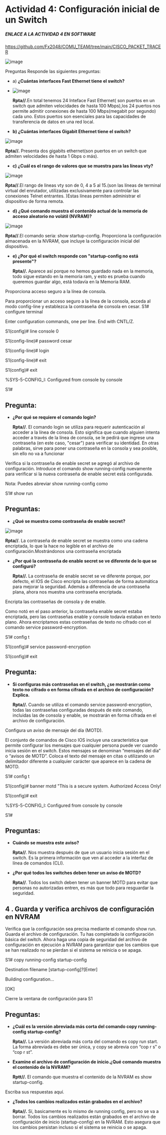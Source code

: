 # Actividad 4: Configuración inicial de un Switch
##### ENLACE A LA ACTIVIDAD 4 EN SOFTWARE 
https://github.com/Fx2048/COMU_TEAM/tree/main/CISCO_PACKET_TRACER

![image](https://github.com/Fx2048/COMU_TEAM/assets/131219987/ffb6f924-4197-4f30-87bc-319013a86b68)


Preguntas
Responde las siguientes preguntas:
- a) **¿Cuántas interfaces Fast Ethernet tiene el switch?**
  
- ![image](https://github.com/Fx2048/COMU_TEAM/assets/131219987/281411b0-8a02-44af-a7a4-53a8247cdb3f)


  **Rpta//**.En total tenemos 24 Inteface Fast Ethernet( son puertos en un switch que admiten velocidades de hasta 100 Mbps),los 24 puertos nos permite admitir conexiones de hasta 100 Mbps(megabit por segundo) cada uno. Estos puertos son esenciales para las capacidades de transferencia de datos en una red local.
   
- **b) ¿Cuántas interfaces Gigabit Ethernet tiene el switch?**

![image](https://github.com/Fx2048/COMU_TEAM/assets/131219987/ade5ff52-f174-45be-82b1-3369d9e18efe)


  **Rpta//.** Presenta dos gigabits ethernet(son puertos en un switch que admiten velocidades de hasta 1 Gbps o más).
  
- **c) ¿Cuál es el rango de valores que se muestra para las líneas vty?**

![image](https://github.com/Fx2048/COMU_TEAM/assets/131219987/470d2ba8-7255-4ca6-a867-33b5a4b3eeae)


  **Rpta//**.El rango de lineas vty son de 0, 4 a 5 al 15.(son las líneas de terminal virtual del enrutador, utilizadas exclusivamente para controlar las conexiones Telnet entrantes. )Estas líneas permiten administrar el dispositivo de forma remota.
  
- **d) ¿Qué comando muestra el contenido actual de la memoria de acceso aleatorio no volátil
(NVRAM)?**

![image](https://github.com/Fx2048/COMU_TEAM/assets/131219987/f5ae0cdc-5b78-4972-9cad-5a1b11f8c38e)


  **Rpta//**.El comando seria: show startup-config. Proporciona la configuración almacenada en la NVRAM, que incluye la configuración inicial del dispositivo.
  
- **e) ¿Por qué el switch responde con "startup-config no está presente"?**

  **Rpta//.** Aparece así porque no hemos guardado nada en la memoria, todo sigue estando en la memoria ram, y esto es prueba cuando queremos guardar algo, está todavía en la Memoria RAM.

Proporciona acceso seguro a la línea de consola.

Para proporcionar un acceso seguro a la línea de la consola, acceda al modo config-line y establezca la contraseña de consola en cesar.
S1# configure terminal

Enter configuration commands, one per line. End with CNTL/Z.

S1(config)# line console 0

S1(config-line)# password cesar

S1(config-line)# login

S1(config-line)# exit

S1(config)# exit

%SYS-5-CONFIG_I: Configured from console by console

S1#

## Pregunta:

- **¿Por qué se requiere el comando login?**

  **Rpta//**. El comando login se utiliza para requerir autenticación al acceder a la línea de consola. Esto significa que cuando alguien intenta acceder a través de la línea de consola, se le pedirá que ingrese una contraseña (en este caso, "cesar") para verificar su identidad. En otras palabras, sirve para poner una contraseña en la consola y sea posible, sin ello no va a funcionar


Verifica si la contraseña de enable secret se agregó al archivo de configuración.
Introduce el comando show running-config nuevamente para verificar si la nueva contraseña de
enable secret está configurada.

Nota: Puedes abreviar show running-config como

S1# show run

## Preguntas:
- **¿Qué se muestra como contraseña de enable secret?**

![image](https://github.com/Fx2048/COMU_TEAM/assets/131219987/785ddbc0-e7c5-46f8-8ad5-656edba2f00e)


  **Rpta//**. La contraseña de enable secret se muestra como una cadena encriptada, lo que la hace no legible en el archivo de configuración.Mostrándonos una contraseña encriptada
  
- **¿Por qué la contraseña de enable secret se ve diferente de lo que se configuró?**

  **Rpta//.** La contraseña de enable secret se ve diferente porque, por defecto, el IOS de Cisco encripta las contraseñas de forma automática para mejorar la seguridad. Además a diferencia de una contraseña plana, ahora nos muestra una contraseña encriptada.
 
Encripta las contraseñas de consola y de enable.

Como notó en el paso anterior, la contraseña enable secret estaba encriptada, pero las contraseñas
enable y console todavía estaban en texto plano. Ahora encriptamos estas contraseñas de texto no
cifrado con el comando service password-encryption.

S1# config t

S1(config)# service password-encryption

S1(config)# exit

## Pregunta:
- **Si configuras más contraseñas en el switch, ¿se mostrarán como texto no cifrado o en forma cifrada
en el archivo de configuración? Explica.**

  **Rpta//.** Cuando se utiliza el comando service password-encryption, todas las contraseñas configuradas después de este comando, incluidas las de consola y enable, se mostrarán en forma cifrada en el archivo de configuración.


Configura un aviso de mensaje del día (MOTD).

El conjunto de comandos de Cisco IOS incluye una característica que permite configurar los
mensajes que cualquier persona puede ver cuando inicia sesión en el switch. Estos mensajes se
denominan “mensajes del día” o “avisos de MOTD”. Coloca el texto del mensaje en citas o utilizando
un delimitador diferente a cualquier carácter que aparece en la cadena de MOTD.

S1# config t

S1(config)# banner motd "This is a secure system. Authorized Access Only!

S1(config)# exit

%SYS-5-CONFIG_I: Configured from console by console

S1#

## Preguntas:
- **Cuándo se muestra este aviso?**

  **Rpta//**. Nos muestra después de que un usuario inicia sesión en el switch. Es la primera información que ven al acceder a la interfaz de línea de comandos (CLI).
- **¿Por qué todos los switches deben tener un aviso de MOTD?**

   **Rpta//**. Todos los switch deben tener un banner MOTD para evitar que personas no autorizadas entren, es más que todo para resguardar la seguridad.
## 4 . Guarda y verifica archivos de configuración en NVRAM

Verifica que la configuración sea precisa mediante el comando show run.
Guarda el archivo de configuración. Tu has completado la configuración básica del switch. Ahora
haga una copia de seguridad del archivo de configuración en ejecución a NVRAM para garantizar
que los cambios que se han realizado no se pierdan si el sistema se reinicia o se apaga.

S1# copy running-config startup-config

Destination filename [startup-config]?[Enter]

Building configuration...

[OK]

Cierre la ventana de configuración para S1

## Preguntas:
- **¿Cuál es la versión abreviada más corta del comando copy running-config startup-config?**

  **Rpta//.** La versión abreviada más corta del comando es copy run start. La forma abreviada es debe ser única, y copy se abrevia con “cop r s” o “cop r st”.
- **Examine el archivo de configuración de inicio.¿Qué comando muestra el contenido de la NVRAM?**

  **Rptt//.** El comando que muestra el contenido de la NVRAM es show startup-config.

Escriba sus respuestas aquí.
- **¿Todos los cambios realizados están grabados en el archivo?**

  **Rpta//.** Sí, basicamente es lo mismo de running config, pero no se va a borrar. Todos los cambios realizados están grabados en el archivo de configuración de inicio (startup-config) en la NVRAM. Esto asegura que los cambios persistan incluso si el sistema se reinicia o se apaga.
 
